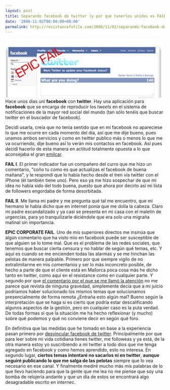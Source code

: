 ```yaml
---
layout: post
title: Separando facebook de twitter (y por qué tenerlos unidos es FAIL)
date: '2008-11-02T00:00:00+00:00'
permalink: http://resistancefutile.com/2008/11/02/separando-facebook-de-twitter-y-por-que-tenerlos-unidos-es-fail/
---
```

<img src="/assets/zz494f402c.jpg" alt="" title="facebook y twitter" width="500" height="185" class="centro" />Hace unos días uní <strong>facebook</strong> con <strong>twitter</strong>. Hay una aplicación para <strong>facebook</strong> que se encarga de reproducir los <em>tweets</em> en el sistema de notificaciones de la mayor red social del mundo (tan sólo tenéis que buscar twitter en el buscador de facebook).

Decidí usarla, creía que no tenía sentido que en mi facebook no apareciese lo que me ocurre en cada momento del día, así que me dije bueno, pues unamos ambos servicios y como en twitter publico más o menos lo que me va ocurriendo, dije bueno así lo verán mis contactos en facebook. Así pues decidí hacerlo de esta manera en actitud totalmente opuesta a lo que aconsejaba el gran <a href="http://www.emilcar.es/">emilcar</a>.

<strong>FAIL I</strong>. El primer indicador fue un compañero del curro que me hizo un comentario, "coño tu como es que actualizas el facebook de buena mañana", y le respondí que lo había hecho desde el tren vía twitter con el iPhone (él también tiene uno). Pero eso ya me hizo sospechar de que mi idea no había sido del todo buena, puesto que ahora por decirlo así mi lista de followers engordaba de forma desorbitada. 

<strong>FAIL II</strong>. Me llama mi padre y me pregunta qué tal me encuentro, que mi hermano le había dicho que en internet ponía que me dolía la cabeza. Claro mi padre escandalizado y ya casi se presenta en mi casa con el maletín de urgencias, para yo tranquilizarle diciéndole que era solo una migraña matinal sin importancia.

<strong>EPIC CORPORATE FAIL</strong>. Uno de mis superiores directos me insinúa que algún comentario que ha visto mío en facebook puede ser susceptible de que alguien se lo tome mal.  Que es el problema de las redes sociales, que tenemos que buscar cierta censura y no hablar de según qué temas, etc. Y aquí es cuando se me encienden todas las alarmas y se me hinchan las pelotas de manera palpable. Primero por que siempre vigilo de no extralimitarme en mis comentarios y ser lo más inconcreto posible, de hecho a parte de que el cliente está en Mallorca poca cosa más he dicho tanto en twitter, como aquí en el resistance como en cualquier parte. Y segundo por que <a href="http://twitter.com/savior1980/status/982738982">el comentario por el que se me llamó la atención</a> no me parece que revista de ninguna gravedad, simplemente decía que a mi juicio podríamos haber solucionado los mismos temas que solucionamos presencialmente de forma remota ¿Entraña esto algún mal? Bueno según la interpretación que se haga sí es cierto que podría estar descalificando algunos aspectos de la gestión, pero en cualquier caso es la puta verdad. De todas formas sí que la situación me ha hecho reflexionar (y mucho) sobre qué podemos y qué no conviene decir en según qué foro.

En definitiva que las medidas que he tomado en base a la experiencia pasan primero por <a href="http://twitter.com/savior1980/status/983915492">desvincular facebook de twitter</a>. Principalmente por que para leer sobre mi vida cotidiana tienes twitter, me followeas y ya está, de la otra manera estoy yo suscribiendo a mi twitter a todo dios que me tenga agregado en facebook y como hemos aprendido, esto no interesa.
En segundo lugar, <strong>ciertos temas intentaré no sacarlos ni en twitter</strong>, <strong>aunque seguiré publicando lo que me salga de las pelotas</strong> siempre que lo vea necesario en ese canal. Y finalmente mediré mucho más mis palabras de lo que llevo haciendo para que la gente que me lea no me piense que soy una bomba de relojería andante y que un día de estos se encontrará algo desagradable escrito en internec. 
